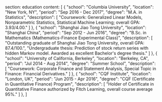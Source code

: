 section: education
content: [
{
    "school": "Columbia University",
    "location": "New York, NY",
    "period": "Sep 2016 - Dec 2017",
    "degree": "M.A. in Statistics",
    "description": [
        "Coursework: Generalized Linear Models, Nonparametric Statistics, Statistical Machine Learning; overall GPA: 3.93/4.00."
    ]
},
{
    "school": "Shanghai Jiao Tong University",
    "location": "Shanghai China",
    "period": "Sep 2012 - Jun 2016",
    "degree": "B.Sc. in Mathematics (Mathematics-Finance Experimental Class)",
    "description": [
        "Outstanding graduate of Shanghai Jiao Tong University, overall GPA: 87.4/100.",
        "Undergraduate thesis: Prediction of stock return series with hidden Markov model. Awarded as excellent Bachelor's degree thesis."
    ]
},
{
    "school": "University of California, Berkeley",
    "location": "Berkeley, CA",
    "period": "Jul 2014 - Aug 2014",
    "degree": "Summer School",
    "description": [
        "Coursework: Corporate Finance and Statement Analysis, Special Topic in Finance: Financial Derivatives."
    ]
},
{
    "school": "CQF Institute",
    "location": "London, UK",
    "period": "Jun 2015 - Apr 2016",
    "degree": "CQF (Certificate in Quantitative Finance) Program",
    "description": [
        "Holder of Certificate in Quantitative Finance authorized by Fitch Learning, overall course average 95%."
    ]
},
]